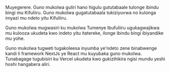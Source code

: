 Muyegerere. Guno mukolwa guliri hano higulu gututabaale tulonge ibindu bingi mu Kifuliiru. Guno mukolwa gugatutabaala tukiziyuvwa no kulonga imyazi mu ndeto yitu Kifuliiru.

Guno mukolwa mugwasiri ku mukolwa Tumenye Ibufuliiru ugukagwajikwa mu kulooza ukudeta kwo indeto yitu itatereke, ilonge ibindu bingi ibiyandike mu yohe.

Guno mukolwa tugweti tugakoleesa inyumba ye'ndeto zene binabwenge kandi li framework NextJs ye React mu kuyubaka guno mukolwa. Tunabagage tugubisiri ku Vercel ukudeta kwo gukizihikira ngisi mundu yeshi hoshi hangabera aliri.

